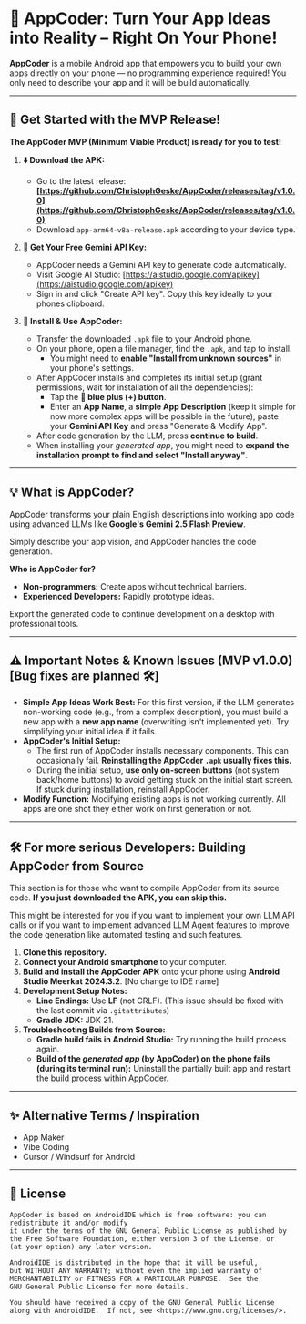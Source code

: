 # 📱 AppCoder: Turn Your App Ideas into Reality – Right On Your Phone!

**AppCoder** is a mobile Android app that empowers you to build your own apps directly on your phone — no programming experience required! You only need to describe your app and it will be build automatically.

---

## 🚀 Get Started with the MVP Release!

**The AppCoder MVP (Minimum Viable Product) is ready for you to test!**

1.  **⬇️ Download the APK:**
    *   Go to the latest release: **[https://github.com/ChristophGeske/AppCoder/releases/tag/v1.0.0](https://github.com/ChristophGeske/AppCoder/releases/tag/v1.0.0)**
    *   Download `app-arm64-v8a-release.apk` according to your device type.

2.  **🔑 Get Your Free Gemini API Key:**
    *   AppCoder needs a Gemini API key to generate code automatically.
    *   Visit Google AI Studio: [https://aistudio.google.com/apikey](https://aistudio.google.com/apikey)
    *   Sign in and click "Create API key". Copy this key ideally to your phones clipboard.

3.  **📲 Install & Use AppCoder:**
    *   Transfer the downloaded `.apk` file to your Android phone.
    *   On your phone, open a file manager, find the `.apk`, and tap to install.
        *   You might need to **enable "Install from unknown sources"** in your phone's settings.
    *   After AppCoder installs and completes its initial setup (grant permissions, wait for installation of all the dependencies):
        *   Tap the **🔵 blue plus (+) button**.
        *   Enter an **App Name**, a **simple App Description** (keep it simple for now more complex apps will be possible in the future), paste your **Gemini API Key** and press "Generate & Modify App".
    *   After code generation by the LLM, press **continue to build**.
    *   When installing your *generated app*, you might need to **expand the installation prompt to find and select "Install anyway"**.

---

## 💡 What is AppCoder?

AppCoder transforms your plain English descriptions into working app code using advanced LLMs like **Google's Gemini 2.5 Flash Preview**. 

Simply describe your app vision, and AppCoder handles the code generation.

**Who is AppCoder for?**
*   **Non-programmers:** Create apps without technical barriers.
*   **Experienced Developers:** Rapidly prototype ideas.

Export the generated code to continue development on a desktop with professional tools.

---

## ⚠️ Important Notes & Known Issues (MVP v1.0.0) [Bug fixes are planned 🛠️] 

*   **Simple App Ideas Work Best:** For this first version, if the LLM generates non-working code (e.g., from a complex description), you must build a new app with a **new app name** (overwriting isn't implemented yet). Try simplifying your initial idea if it fails.
*   **AppCoder's Initial Setup:**
    *   The first run of AppCoder installs necessary components. This can occasionally fail. **Reinstalling the AppCoder `.apk` usually fixes this.**
    *   During the initial setup, **use only on-screen buttons** (not system back/home buttons) to avoid getting stuck on the initial start screen. If stuck during installation, reinstall AppCoder. 
*   **Modify Function:** Modifying existing apps is not working currently. All apps are one shot they either work on first generation or not.

---

## 🛠️ For more serious Developers: Building AppCoder from Source

This section is for those who want to compile AppCoder from its source code. **If you just downloaded the APK, you can skip this.**

This might be interested for you if you want to implement your own LLM API calls or if you want to implement advanced LLM Agent features to improve the code generation like automated testing and such features.

1.  **Clone this repository.**
2.  **Connect your Android smartphone** to your computer.
3.  **Build and install the AppCoder APK** onto your phone using **Android Studio Meerkat 2024.3.2**. [No change to IDE name]
4.  **Development Setup Notes:**
    *   **Line Endings:** Use **LF** (not CRLF). (This issue should be fixed with the last commit via `.gitattributes`)
    *   **Gradle JDK:** JDK 21.
5.  **Troubleshooting Builds from Source:**
    *   **Gradle build fails in Android Studio:** Try running the build process again.
    *   **Build of the *generated app* (by AppCoder) on the phone fails (during its terminal run):** Uninstall the partially built app and restart the build process within AppCoder.

---
## ✨ Alternative Terms / Inspiration

*   App Maker
*   Vibe Coding
*   Cursor / Windsurf for Android

---

## 📜 License

```
AppCoder is based on AndroidIDE which is free software: you can redistribute it and/or modify
it under the terms of the GNU General Public License as published by
the Free Software Foundation, either version 3 of the License, or
(at your option) any later version.

AndroidIDE is distributed in the hope that it will be useful,
but WITHOUT ANY WARRANTY; without even the implied warranty of
MERCHANTABILITY or FITNESS FOR A PARTICULAR PURPOSE.  See the
GNU General Public License for more details.

You should have received a copy of the GNU General Public License
along with AndroidIDE.  If not, see <https://www.gnu.org/licenses/>.
```
